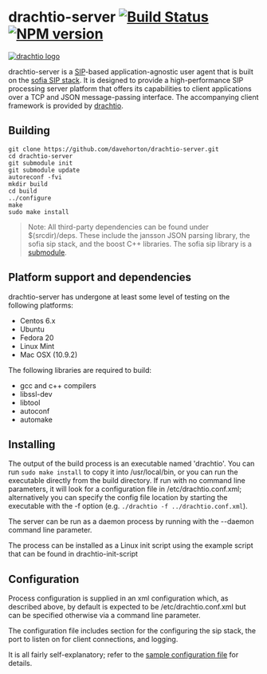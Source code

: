# drachtio-server [![Build Status](https://secure.travis-ci.org/davehorton/drachtio-server.png)](http://travis-ci.org/davehorton/drachtio-server) [![NPM version](https://badge.fury.io/js/drachtio.svg)](http://badge.fury.io/js/drachtio-server)

[![drachtio logo](http://www.dracht.io/images/definition_only.png)](http://dracht.io/)

drachtio-server is a [SIP](http://www.ietf.org/rfc/rfc3261.txt)-based application-agnostic user agent that is built on the [sofia SIP stack](https://gitorious.org/sofia-sip).  It is designed to provide a high-performance SIP processing server platform that offers its capabilities to client applications over a TCP and JSON message-passing interface.  The accompanying client framework is provided by [drachtio](https://github.com/davehorton/drachtio).

## Building

```
git clone https://github.com/davehorton/drachtio-server.git
cd drachtio-server
git submodule init
git submodule update
autoreconf -fvi 
mkdir build 
cd build 
../configure 
make
sudo make install
```

> Note: All third-party dependencies can be found under $(srcdir)/deps.  These include the jansson JSON parsing library, the sofia sip stack, and the boost C++ libraries.  The sofia sip library is a [submodule](https://github.com/davehorton/sofia-sip).

## Platform support and dependencies

drachtio-server has undergone at least some level of testing on the following platforms:
* Centos 6.x
* Ubuntu
* Fedora 20
* Linux Mint
* Mac OSX (10.9.2)

The following libraries are required to build:
* gcc and c++ compilers
* libssl-dev
* libtool
* autoconf
* automake

## Installing

The output of the build process is an executable named 'drachtio'.  You can run `sudo make install` to copy it into /usr/local/bin, or you can run the executable directly from the build directory.  If run with no command line parameters, it will look for a configuration file in /etc/drachtio.conf.xml; alternatively you can specify the config file location by starting the executable with the -f option (e.g. `./drachtio -f ../drachtio.conf.xml`).

The server can be run as a daemon process by running with the --daemon command line parameter.

The process can be installed as a Linux init script using the example script that can be found in drachtio-init-script

## Configuration

Process configuration is supplied in an xml configuration which, as described above, by default is expected to be /etc/drachtio.conf.xml but can be specified otherwise via a command line parameter.

The configuration file includes section for the configuring the sip stack, the port to listen on for client connections, and logging.  

It is all fairly self-explanatory; refer to the [sample configuration file](drachtio.conf.xml) for details.

